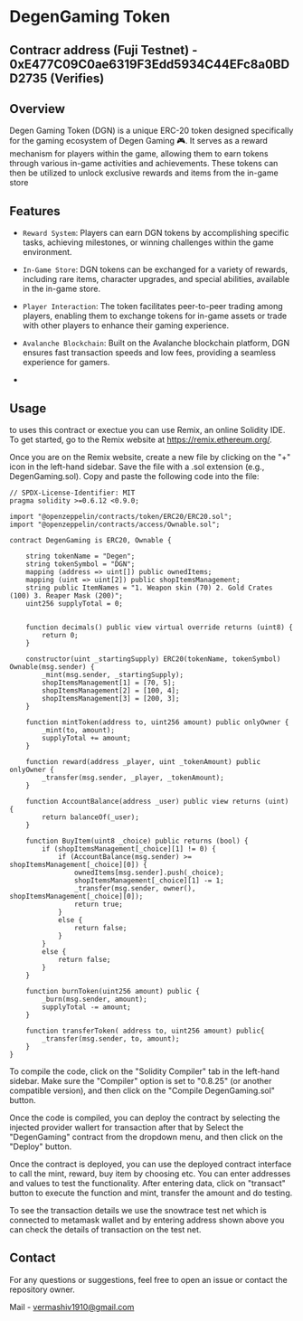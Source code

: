# DegenGaming Token

## Contracr address (Fuji Testnet) - 0xE477C09C0ae6319F3Edd5934C44EFc8a0BDD2735 (Verifies)

## Overview

Degen Gaming Token (DGN) is a unique ERC-20 token designed specifically for the gaming ecosystem of Degen Gaming 🎮. It serves as a reward mechanism for players within the game, allowing them to earn tokens through various in-game activities and achievements. These tokens can then be utilized to unlock exclusive rewards and items from the in-game store

## Features 

- `Reward System`: Players can earn DGN tokens by accomplishing specific tasks, achieving milestones, or winning challenges within the game environment.

- `In-Game Store`: DGN tokens can be exchanged for a variety of rewards, including rare items, character upgrades, and special abilities, available in the in-game store.

- `Player Interaction`: The token facilitates peer-to-peer trading among players, enabling them to exchange tokens for in-game assets or trade with other players to enhance their gaming experience.

- `Avalanche Blockchain`: Built on the Avalanche blockchain platform, DGN ensures fast transaction speeds and low fees, providing a seamless experience for gamers.
- 
## Usage
to uses this contract or exectue you can use Remix, an online Solidity IDE. To get started, go to the Remix website at https://remix.ethereum.org/.

Once you are on the Remix website, create a new file by clicking on the "+" icon in the left-hand sidebar. Save the file with a .sol extension (e.g., DegenGaming.sol). Copy and paste the following code into the file:

```solidity
// SPDX-License-Identifier: MIT
pragma solidity >=0.6.12 <0.9.0;

import "@openzeppelin/contracts/token/ERC20/ERC20.sol";
import "@openzeppelin/contracts/access/Ownable.sol";

contract DegenGaming is ERC20, Ownable {

    string tokenName = "Degen";
    string tokenSymbol = "DGN";
    mapping (address => uint[]) public ownedItems;
    mapping (uint => uint[2]) public shopItemsManagement;
    string public ItemNames = "1. Weapon skin (70) 2. Gold Crates (100) 3. Reaper Mask (200)";
    uint256 supplyTotal = 0;


    function decimals() public view virtual override returns (uint8) {
        return 0;
    }

    constructor(uint _startingSupply) ERC20(tokenName, tokenSymbol) Ownable(msg.sender) {
        _mint(msg.sender, _startingSupply);
        shopItemsManagement[1] = [70, 5];
        shopItemsManagement[2] = [100, 4];
        shopItemsManagement[3] = [200, 3];
    }

    function mintToken(address to, uint256 amount) public onlyOwner {
        _mint(to, amount);
        supplyTotal += amount;
    }

    function reward(address _player, uint _tokenAmount) public onlyOwner {
        _transfer(msg.sender, _player, _tokenAmount);
    }

    function AccountBalance(address _user) public view returns (uint) {
        return balanceOf(_user);
    }

    function BuyItem(uint8 _choice) public returns (bool) {
        if (shopItemsManagement[_choice][1] != 0) { 
            if (AccountBalance(msg.sender) >= shopItemsManagement[_choice][0]) {
                ownedItems[msg.sender].push(_choice);
                shopItemsManagement[_choice][1] -= 1;
                _transfer(msg.sender, owner(), shopItemsManagement[_choice][0]);
                return true;
            }
            else {
                return false;
            }
        }
        else {
            return false;
        }
    }

    function burnToken(uint256 amount) public {
        _burn(msg.sender, amount);
        supplyTotal -= amount;
    }

    function transferToken( address to, uint256 amount) public{
        _transfer(msg.sender, to, amount);
    }
}
```
To compile the code, click on the "Solidity Compiler" tab in the left-hand sidebar. Make sure the "Compiler" option is set to "0.8.25" (or another compatible version), and then click on the "Compile DegenGaming.sol" button.

Once the code is compiled, you can deploy the contract by selecting the injected provider wallert for transaction after that by Select the "DegenGaming" contract from the dropdown menu, and then click on the "Deploy" button.

Once the contract is deployed, you can use the deployed contract interface to call the mint, reward, buy item by choosing etc. You can enter addresses and values to test the functionality. After entering data, click on "transact" button to execute the function and mint, transfer the amount and do testing. 

To see the transaction details we use the snowtrace test net which is connected to metamask wallet and by entering address shown above you can check the details of transaction on the test net.

## Contact
For any questions or suggestions, feel free to open an issue or contact the repository owner.

Mail - vermashiv1910@gmail.com
